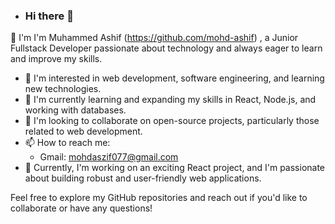 - ### Hi there 👋

👋  I'm I'm Muhammed Ashif (https://github.com/mohd-ashif) , a Junior Fullstack Developer passionate about technology and always eager to learn and improve my skills.
- 👀 I'm interested in web development, software engineering, and learning new technologies.
- 🌱 I'm currently learning and expanding my skills in React, Node.js, and working with databases.
- 💞️ I'm looking to collaborate on open-source projects, particularly those related to web development.
- 📫 How to reach me:
  - Gmail: [mohdaszif077@gmail.com](mailto:mohdaszif077@gmail.com)
- 🚀 Currently, I'm working on an exciting React project, and I'm passionate about building robust and user-friendly web applications.

Feel free to explore my GitHub repositories and reach out if you'd like to collaborate or have any questions!

